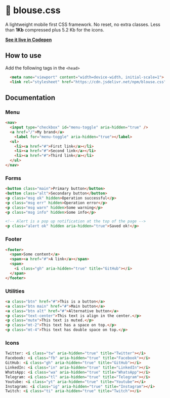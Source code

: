 # 👚 blouse.css

A lightweight mobile first CSS framework. No reset, no extra classes. Less than <strong>1Kb</strong> compressed plus 5.2 Kb for the icons.

**[See it live in Codepen](https://codepen.io/albo-ar/pen/YzQaWoK?editors=1000)**

## How to use

Add the following tags in the `<head>`

```html  
  <meta name="viewport" content="width=device-width, initial-scale=1">
  <link rel="stylesheet" href="https://cdn.jsdelivr.net/npm/blouse.css" crossorigin="anonymous">
```

## Documentation

### Menu

```html 
<nav>
  <input type="checkbox" id="menu-toggle" aria-hidden="true" />
  <a href="/">My brand</a>
	<label for="menu-toggle" aria-hidden="true"></label>
  <ul>
    <li><a href="#">First link</a></li>
    <li><a href="#">Second link</a></li>
    <li><a href="#">Third link</a></li>
  </ul>
</nav>
```

### Forms

```html 
<button class="main">Primary button</button>
<button class="alt">Secondary button</button>
<p class="msg ok" hidden>Operation successful</p>
<p class="msg err" hidden>Operation error</p>
<p class="msg warn" hidden>Some warning</p>
<p class="msg info" hidden>Some info</p>

<!-- Alert is a pop up notification at the top of the page -->
<p class="alert ok" hidden aria-hidden="true">Saved ok!</p>
```

### Footer


```html 
<footer>
  <span>Some content</a>
  <span><a href="#">A link</a></span>
  <span>
    <i class="gh" aria-hidden="true" title="GitHub"></i>
  </span>
</footer>
```

### Utilities

```html 
<a class="btn" href="#">This is a button</a>
<a class="btn main" href="#">Main button</a>
<a class="btn alt" href="#">Alternative button</a>
<p class="text-center">This text is align in the center.</p>
<p class="mute">This text is muted.</p>    
<p class="mt-2">This text has a space on top.</p>
<p class="mt-4">This text has double space on top.</p>
```

### Icons

```html
Twitter: <i class="tw" aria-hidden="true" title="Twitter"></i>
Facebook: <i class="fb" aria-hidden="true" title="Facebook"></i>
GitHub: <i class="gh" aria-hidden="true" title="GitHub"></i>
LinkedIn: <i class="in" aria-hidden="true" title="LinkedIn"></i>
WhatsApp: <i class="wa" aria-hidden="true" title="WhatsApp"></i>
Telegram: <i class="tl" aria-hidden="true" title="Telegram"></i>
Youtube: <i class="yt" aria-hidden="true" title="Youtube"></i>
Instagram: <i class="ig" aria-hidden="true" title="Instagram"></i>
Twitch: <i class="ti" aria-hidden="true" title="Twitch"></i>
```
